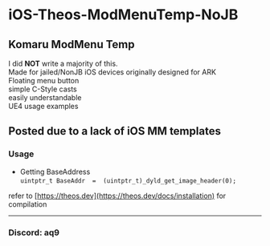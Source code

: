 # iOS-Theos-ModMenuTemp-NoJB
 
## Komaru ModMenu Temp  
I did **NOT** write a majority of this.  
Made for jailed/NonJB iOS devices
originally designed for ARK  
Floating menu button  
simple C-Style casts        
easily understandable  
UE4 usage examples  
  
Posted due to a lack of iOS MM templates
---  

### Usage  
* Getting BaseAddress  
``` uintptr_t BaseAddr  =  (uintptr_t)_dyld_get_image_header(0); ```

refer to [https://theos.dev](https://theos.dev/docs/installation) for compilation

---
### Discord: aq9
